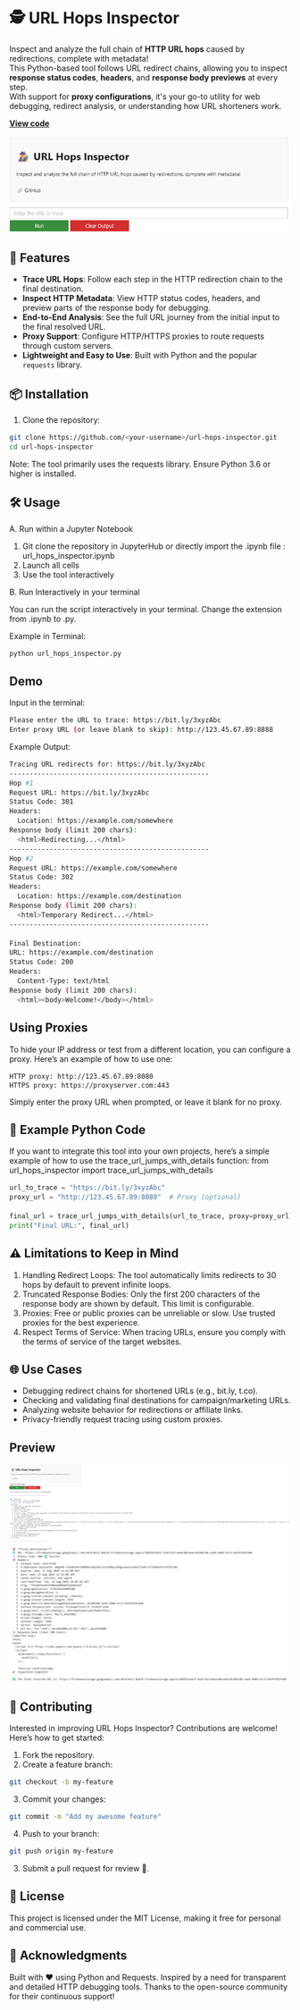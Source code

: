 # 🕵️ URL Hops Inspector

Inspect and analyze the full chain of **HTTP URL hops** caused by redirections, complete with metadata!  
This Python-based tool follows URL redirect chains, allowing you to inspect **response status codes**, **headers**, and **response body previews** at every step.  
With support for **proxy configurations**, it's your go-to utility for web debugging, redirect analysis, or understanding how URL shorteners work.

**[View code](https://nbviewer.org/github/Blodarn/url-hops-inspector/blob/main/url-hops-inspector.ipynb)**

![URLHopsInspector-Menu](https://github.com/blodarn/url-hops-inspector/blob/main/URLHopsInspector-Menu.png?raw=true)

## 🚀 Features

- **Trace URL Hops**: Follow each step in the HTTP redirection chain to the final destination.
- **Inspect HTTP Metadata**: View HTTP status codes, headers, and preview parts of the response body for debugging.
- **End-to-End Analysis**: See the full URL journey from the initial input to the final resolved URL.
- **Proxy Support**: Configure HTTP/HTTPS proxies to route requests through custom servers.
- **Lightweight and Easy to Use**: Built with Python and the popular `requests` library.

## 📦 Installation

1. Clone the repository:
  ```bash
  git clone https://github.com/<your-username>/url-hops-inspector.git
  cd url-hops-inspector
  ```

Note: The tool primarily uses the requests library. Ensure Python 3.6 or higher is installed.

## 🛠️ Usage
A. Run within a Jupyter Notebook

  1. Git clone the repository in JupyterHub or directly import the .ipynb file : url_hops_inspector.ipynb
  2. Launch all cells
  3. Use the tool interactively

B. Run Interactively in your terminal
   
  You can run the script interactively in your terminal.
  Change the extension from .ipynb to .py.
  
  Example in Terminal:

  ```bash
  python url_hops_inspector.py
  ```

## Demo
  Input in the terminal:
  ```bash
  Please enter the URL to trace: https://bit.ly/3xyzAbc
  Enter proxy URL (or leave blank to skip): http://123.45.67.89:8888
  ```

  Example Output:
  ```bash
  Tracing URL redirects for: https://bit.ly/3xyzAbc
  --------------------------------------------------
  Hop #1
  Request URL: https://bit.ly/3xyzAbc
  Status Code: 301
  Headers:
    Location: https://example.com/somewhere
  Response body (limit 200 chars):
    <html>Redirecting...</html>
  --------------------------------------------------
  Hop #2
  Request URL: https://example.com/somewhere
  Status Code: 302
  Headers:
    Location: https://example.com/destination
  Response body (limit 200 chars):
    <html>Temporary Redirect...</html>
  --------------------------------------------------
  
  Final Destination:
  URL: https://example.com/destination
  Status Code: 200
  Headers:
    Content-Type: text/html
  Response body (limit 200 chars):
    <html><body>Welcome!</body></html>
  ```

## Using Proxies

To hide your IP address or test from a different location, you can configure a proxy. Here’s an example of how to use one:
    
    HTTP proxy: http://123.45.67.89:8080
    HTTPS proxy: https://proxyserver.com:443

Simply enter the proxy URL when prompted, or leave it blank for no proxy.

## 📝 Example Python Code

If you want to integrate this tool into your own projects, here’s a simple example of how to use the trace_url_jumps_with_details function:
from url_hops_inspector import trace_url_jumps_with_details

  ```python
  url_to_trace = "https://bit.ly/3xyzAbc"
  proxy_url = "http://123.45.67.89:8080"  # Proxy (optional)
  
  final_url = trace_url_jumps_with_details(url_to_trace, proxy=proxy_url)
  print("Final URL:", final_url)
  ```

## ⚠️ Limitations to Keep in Mind

1. Handling Redirect Loops: The tool automatically limits redirects to 30 hops by default to prevent infinite loops.
2. Truncated Response Bodies: Only the first 200 characters of the response body are shown by default. This limit is configurable.
3. Proxies: Free or public proxies can be unreliable or slow. Use trusted proxies for the best experience.
4. Respect Terms of Service: When tracing URLs, ensure you comply with the terms of service of the target websites.

## 🌐 Use Cases

- Debugging redirect chains for shortened URLs (e.g., bit.ly, t.co).
- Checking and validating final destinations for campaign/marketing URLs.
- Analyzing website behavior for redirections or affiliate links.
- Privacy-friendly request tracing using custom proxies.

## Preview

![URLHopsInspector-Demo_1](https://github.com/blodarn/url-hops-inspector/blob/main/URLHopsInspector-Demo_1.png?raw=true)
![URLHopsInspector-Demo_2](https://github.com/blodarn/url-hops-inspector/blob/main/URLHopsInspector-Demo_2.png?raw=true)

## 🤝 Contributing

Interested in improving URL Hops Inspector? Contributions are welcome! Here’s how to get started:

1. Fork the repository.
2. Create a feature branch:
  ```bash
  git checkout -b my-feature
  ```
3. Commit your changes:
  ```bash
  git commit -m "Add my awesome feature"
```
4. Push to your branch:
  ```bash
  git push origin my-feature
  ```
3. Submit a pull request for review 🚀.

## 📜 License

This project is licensed under the MIT License, making it free for personal and commercial use.

## 🙌 Acknowledgments

Built with ❤️ using Python and Requests.
Inspired by a need for transparent and detailed HTTP debugging tools.
Thanks to the open-source community for their continuous support!
